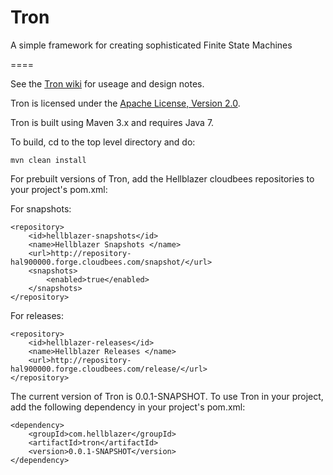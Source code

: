 Tron
====

A simple framework for creating sophisticated Finite State Machines

====

See the [Tron wiki](https://github.com/Hellblazer/Tron/wiki) for useage and design notes.

Tron is licensed under the [Apache License, Version 2.0](http://www.apache.org/licenses/).

Tron is built using Maven 3.x and requires Java 7.

To build, cd to the top level directory and do:

    mvn clean install

For prebuilt versions of Tron, add the Hellblazer cloudbees repositories to your project's pom.xml:

For snapshots: 

    <repository>
        <id>hellblazer-snapshots</id>
        <name>Hellblazer Snapshots </name>
        <url>http://repository-hal900000.forge.cloudbees.com/snapshot/</url>
        <snapshots>
            <enabled>true</enabled>
        </snapshots>
    </repository>
    
For releases: 

    <repository>
        <id>hellblazer-releases</id>
        <name>Hellblazer Releases </name>
        <url>http://repository-hal900000.forge.cloudbees.com/release/</url>
    </repository>

The current version of Tron is 0.0.1-SNAPSHOT.  To use Tron in your project, add the following dependency in your project's pom.xml:


    <dependency>
        <groupId>com.hellblazer</groupId>
        <artifactId>tron</artifactId>
        <version>0.0.1-SNAPSHOT</version>
    </dependency>
    
